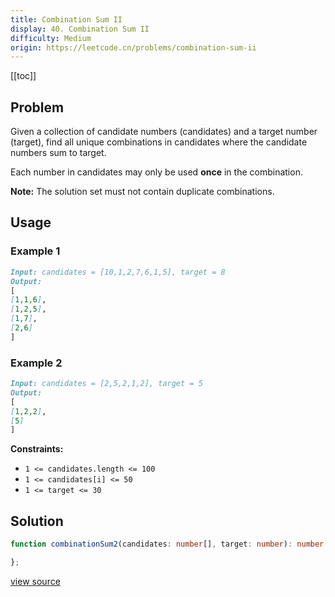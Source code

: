 ```yaml
---
title: Combination Sum II
display: 40. Combination Sum II
difficulty: Medium
origin: https://leetcode.cn/problems/combination-sum-ii
---
```


[[toc]]

## Problem

Given a collection of candidate numbers (candidates) and a target number (target), find all unique combinations in candidates where the candidate numbers sum to target.

Each number in candidates may only be used **once** in the combination.

**Note:** The solution set must not contain duplicate combinations.

## Usage

### Example 1

```md
Input: candidates = [10,1,2,7,6,1,5], target = 8
Output:
[
[1,1,6],
[1,2,5],
[1,7],
[2,6]
]
```

### Example 2

```md
Input: candidates = [2,5,2,1,2], target = 5
Output:
[
[1,2,2],
[5]
]
```

**Constraints:**

- <code>1 &lt;=&nbsp;candidates.length &lt;= 100</code>
- <code>1 &lt;=&nbsp;candidates[i] &lt;= 50</code>
- <code>1 &lt;= target &lt;= 30</code>

## Solution

```ts
function combinationSum2(candidates: number[], target: number): number[][] {

};
```

[view source](https://leetcode.cn/problems/combination-sum-ii)
